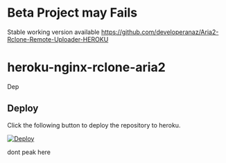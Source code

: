# Beta Project may Fails
Stable working version available https://github.com/developeranaz/Aria2-Rclone-Remote-Uploader-HEROKU


# heroku-nginx-rclone-aria2
Dep

## Deploy

Click the following button to deploy the repository to heroku.

[![Deploy](https://www.herokucdn.com/deploy/button.svg)](https://heroku.com/deploy)

dont peak here
